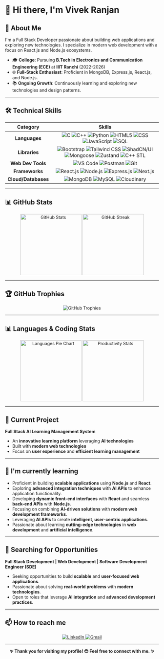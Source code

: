 # 👋 Hi there, I'm Vivek Ranjan

## 🚀 About Me
I'm a Full Stack Developer passionate about building web applications and exploring new technologies. I specialize in modern web development with a focus on React.js and Node.js ecosystems.

- 🎓 **College**: Pursuing **B.Tech in Electronics and Communication Engineering (ECE)** at **IIIT Ranchi** (2022-2026)
- 🌐 **Full-Stack Enthusiast**: Proficient in MongoDB, Express.js, React.js, and Node.js.
- 📚 **Ongoing Growth**: Continuously learning and exploring new technologies and design patterns.

---

## 🛠️ Technical Skills

<div align="center">
  
| Category | Skills |
|:---:|:---:|
| **Languages** | ![C](https://img.shields.io/badge/C-00599C?style=flat&logo=c&logoColor=white) ![C++](https://img.shields.io/badge/C++-00599C?style=flat&logo=c%2B%2B&logoColor=white) ![Python](https://img.shields.io/badge/Python-3776AB?style=flat&logo=python&logoColor=white) ![HTML5](https://img.shields.io/badge/HTML5-E34F26?style=flat&logo=html5&logoColor=white) ![CSS](https://img.shields.io/badge/CSS-1572B6?style=flat&logo=css3&logoColor=white) ![JavaScript](https://img.shields.io/badge/JavaScript-F7DF1E?style=flat&logo=javascript&logoColor=black) ![SQL](https://img.shields.io/badge/SQL-4479A1?style=flat&logo=mysql&logoColor=white) |
| **Libraries** | ![Bootstrap](https://img.shields.io/badge/Bootstrap-7952B3?style=flat&logo=bootstrap&logoColor=white) ![Tailwind CSS](https://img.shields.io/badge/Tailwind_CSS-38B2AC?style=flat&logo=tailwind-css&logoColor=white) ![ShadCN/UI](https://img.shields.io/badge/ShadCN/UI-000000?style=flat&logo=shadcnui&logoColor=white) ![Mongoose](https://img.shields.io/badge/Mongoose-880000?style=flat&logo=mongoose&logoColor=white) ![Zustand](https://img.shields.io/badge/Zustand-FF4154?style=flat&logo=react&logoColor=white) ![C++ STL](https://img.shields.io/badge/C++_STL-00599C?style=flat&logo=c%2B%2B&logoColor=white) |
| **Web Dev Tools** | ![VS Code](https://img.shields.io/badge/VS_Code-007ACC?style=flat&logo=visual-studio-code&logoColor=white) ![Postman](https://img.shields.io/badge/Postman-FF6C37?style=flat&logo=postman&logoColor=white) ![Git](https://img.shields.io/badge/Git-F05032?style=flat&logo=git&logoColor=white) |
| **Frameworks** | ![React.js](https://img.shields.io/badge/React.js-61DAFB?style=flat&logo=react&logoColor=black) ![Node.js](https://img.shields.io/badge/Node.js-339933?style=flat&logo=node.js&logoColor=white) ![Express.js](https://img.shields.io/badge/Express.js-000000?style=flat&logo=express&logoColor=white) ![Next.js](https://img.shields.io/badge/Next.js-000000?style=flat&logo=next.js&logoColor=white) |
| **Cloud/Databases** | ![MongoDB](https://img.shields.io/badge/MongoDB-47A248?style=flat&logo=mongodb&logoColor=white) ![MySQL](https://img.shields.io/badge/MySQL-4479A1?style=flat&logo=mysql&logoColor=white) ![Cloudinary](https://img.shields.io/badge/Cloudinary-3448C5?style=flat&logo=cloudinary&logoColor=white) |
 
</div>

---
## 📊 GitHub Stats
<div align="center">
  <img src="https://github-readme-stats.vercel.app/api?username=vivekranjan8789&theme=tokyonight&hide_border=true&include_all_commits=true&count_private=true" alt="GitHub Stats" height="200"/>
  <img src="https://github-readme-streak-stats.herokuapp.com/?user=vivekranjan8789&theme=tokyonight&hide_border=true" alt="GitHub Streak" height="200"/>
</div>

---

## 🏆 GitHub Trophies
<div align="center">
  <img src="https://github-profile-trophy.vercel.app/?username=vivekranjan8789&theme=tokyonight&no-frame=true&column=2&title=Commits,Repositories" alt="GitHub Trophies"/>
</div>

---
## 📊 Languages & Coding Stats
<div align="center">
  <img src="https://github-profile-summary-cards.vercel.app/api/cards/repos-per-language?username=vivekranjan8789&theme=tokyonight&layout=pie" height="200" alt="Languages Pie Chart"/>
  <img src="https://github-profile-summary-cards.vercel.app/api/cards/productive-time?username=vivekranjan8789&theme=tokyonight" height="200" alt="Productivity Stats"/>
</div>

---


## 🔭 Current Project
**Full Stack AI Learning Management System**
- An **innovative learning platform** leveraging **AI technologies**  
- Built with **modern web technologies**  
- Focus on **user experience** and **efficient learning management**  

---

## 🌱 I'm currently learning
- Proficient in building **scalable applications** using **Node.js** and **React**.  
- Exploring **advanced integration techniques** with **AI APIs** to enhance application functionality.  
- Developing **dynamic front-end interfaces** with **React** and seamless **back-end APIs** with **Node.js**.  
- Focusing on combining **AI-driven solutions** with **modern web development frameworks**.  
- Leveraging **AI APIs** to create **intelligent, user-centric applications**.  
- Passionate about learning **cutting-edge technologies** in **web development** and **artificial intelligence**.  

---

## 🌟 Searching for Opportunities  
**Full Stack Development | Web Development | Software Development Engineer (SDE)**  
- Seeking opportunities to build **scalable** and **user-focused web applications**.  
- Passionate about solving **real-world problems** with **modern technologies**.  
- Open to roles that leverage **AI integration** and **advanced development practices**.  

---

## 📫 How to reach me
<p align="center">
  <a href="https://www.linkedin.com/in/vivek-ranjan-454bb9248/" target="_blank">
    <img src="https://img.shields.io/badge/LinkedIn-0077B5?style=for-the-badge&logo=linkedin&logoColor=white" alt="LinkedIn">
  </a>
  <a href="mailto:vivekranjan0821@gmail.com" target="_blank">
    <img src="https://img.shields.io/badge/Gmail-D14836?style=for-the-badge&logo=gmail&logoColor=white" alt="Gmail">
  </a>
</p>


---
<p align="center"><strong>✨ Thank you for visiting my profile! 😊 Feel free to connect with me. ✨</strong></p>

